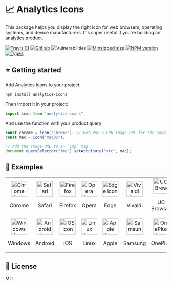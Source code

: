 # 📈 Analytics Icons

This package helps you display the right icon for web browsers, operating systems, and device manufacturers. It's super useful if you're building an analytics product.

[![Travis CI](https://img.shields.io/travis/AnandChowdhary/analytics-icons.svg)](https://travis-ci.org/AnandChowdhary/analytics-icons)
[![GitHub](https://img.shields.io/github/license/anandchowdhary/analytics-icons.svg)](https://github.com/AnandChowdhary/analytics-icons/blob/master/LICENSE)
![Vulnerabilities](https://img.shields.io/snyk/vulnerabilities/github/AnandChowdhary/analytics-icons.svg)
[![Minzipped size](https://img.shields.io/bundlephobia/minzip/analytics-icons.svg)](https://www.npmjs.com/package/analytics-icons)
[![NPM version](https://img.shields.io/npm/v/analytics-icons.svg)](https://www.npmjs.com/package/analytics-icons)
[![Types](https://img.shields.io/npm/types/analytics-icons.svg)](https://www.npmjs.com/package/analytics-icons)

## ⭐ Getting started

Add Analytics Icons to your project:

```bash
npm install analytics-icons
```

Then import it in your project:

```js
import icon from "analytics-icons"
```

And use the function with your product query:

```js
const chrome = icon("Chrome"); // Returns a CDN image URL for the Google Chrome icon
const mac = icon("macOS");

// Add the image URL to an `img` tag
document.querySelector("img").setAttribute("src", mac);
```

## 🎨 Examples

<table style="text-align: center">
  <tbody>
    <tr>
      <td>
        <img style="width: 50px; height: 50px" alt="Chrome icon" src="https://cdnjs.cloudflare.com/ajax/libs/browser-logos/51.0.13/chrome/chrome_128x128.png">
        <p>Chrome</p>
      </td>
      <td>
        <img style="width: 50px; height: 50px" alt="Safari icon" src="https://cdnjs.cloudflare.com/ajax/libs/browser-logos/51.0.13/safari/safari_128x128.png">
        <p>Safari</p>
      </td>
      <td>
        <img style="width: 50px; height: 50px" alt="Firefox icon" src="https://cdnjs.cloudflare.com/ajax/libs/browser-logos/51.0.13/firefox/firefox_128x128.png">
        <p>Firefox</p>
      </td>
      <td>
        <img style="width: 50px; height: 50px" alt="Opera icon" src="https://cdnjs.cloudflare.com/ajax/libs/browser-logos/51.0.13/opera/opera_128x128.png">
        <p>Opera</p>
      </td>
      <td>
        <img style="width: 50px; height: 50px" alt="Edge icon" src="https://cdnjs.cloudflare.com/ajax/libs/browser-logos/51.0.13/edge/edge_128x128.png">
        <p>Edge</p>
      </td>
      <td>
        <img style="width: 50px; height: 50px" alt="Vivaldi icon" src="https://cdnjs.cloudflare.com/ajax/libs/browser-logos/51.0.13/vivaldi/vivaldi_128x128.png">
        <p>Vivaldi</p>
      </td>
      <td>
        <img style="width: 50px; height: 50px" alt="UC Browser icon" src="https://cdnjs.cloudflare.com/ajax/libs/browser-logos/51.0.13/uc/uc_128x128.png">
        <p>UC Browser</p>
      </td>
    </tr>
    <tr>
      <td>
        <img style="width: 50px; height: 50px" alt="Windows icon" src="https://unpkg.com/analytics-icons/icons/windows.png">
        <p>Windows</p>
      </td>
      <td>
        <img style="width: 50px; height: 50px" alt="Android icon" src="https://unpkg.com/analytics-icons/icons/android.png">
        <p>Android</p>
      </td>
      <td>
        <img style="width: 50px; height: 50px" alt="iOS icon" src="https://unpkg.com/analytics-icons/icons/ios.png">
        <p>iOS</p>
      </td>
      <td>
        <img style="width: 50px; height: 50px" alt="Linux icon" src="https://unpkg.com/analytics-icons/icons/linux.png">
        <p>Linux</p>
      </td>
      <td>
        <img style="width: 50px; height: 50px" alt="Apple icon" src="https://unpkg.com/analytics-icons/icons/apple.png">
        <p>Apple</p>
      </td>
      <td>
        <img style="width: 50px; height: 50px" alt="Samsung icon" src="https://unpkg.com/analytics-icons/icons/samsung.png">
        <p>Samsung</p>
      </td>
      <td>
        <img style="width: 50px; height: 50px" alt="OnePlus icon" src="https://unpkg.com/analytics-icons/icons/oneplus.png">
        <p>OnePlus</p>
      </td>
    </tr>
  </tbody>
</table>

## 📝 License

MIT
